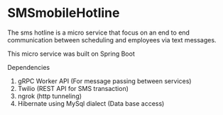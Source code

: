 # SMSmobileHotline
The sms hotline is a micro service that focus on an end to end communication between scheduling and employees via text messages.

This micro service was built on Spring Boot

Dependencies
1. gRPC Worker API (For message passing between services)
2. Twilio (REST API for SMS transaction)
3. ngrok (http tunneling)
4. Hibernate using MySql dialect (Data base access)
